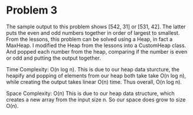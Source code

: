 # Problem 3

The sample output to this problem shows [542, 31] or [531, 42]. The latter puts the even and odd numbers together 
in order of largest to smallest. From the lessons, this problem can be solved using a Heap, in fact a MaxHeap.
I modified the Heap from the lessons into a CustomHeap class. And popped each number from the heap, 
comparing if the number is even or odd and putting the output together.

Time Complexity: 
O(n log n). This is due to our heap data sturcture, the heapify and popping of elements from our heap both take
take O(n log n), while creating the output takes linear O(n) time. Thus overall, O(n log n).

Space Complexity: 
O(n) This is due to our heap data structure, which creates a new array from the input size n. 
So our space does grow to size O(n). 